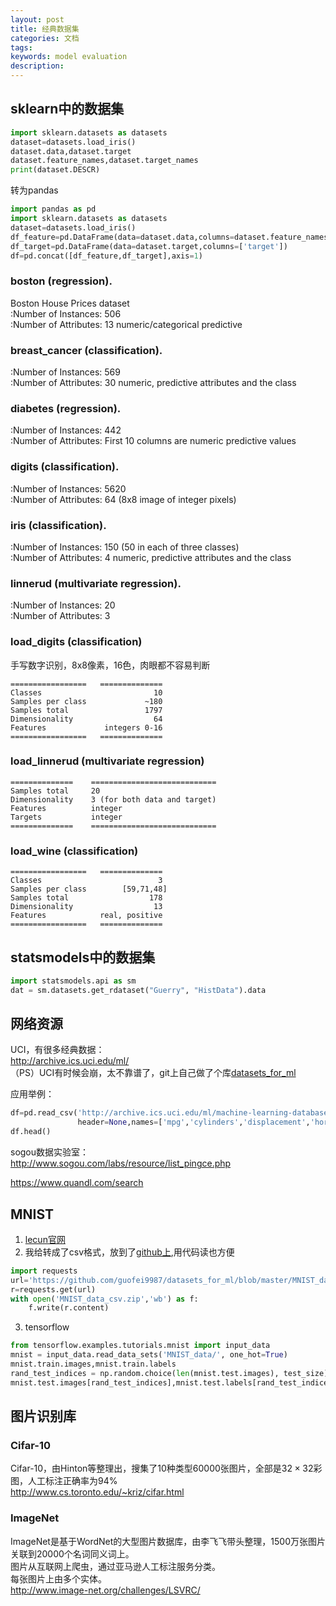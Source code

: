 ```yaml
---
layout: post
title: 经典数据集
categories: 文档
tags:
keywords: model evaluation
description:
---
```


## sklearn中的数据集

```py
import sklearn.datasets as datasets
dataset=datasets.load_iris()
dataset.data,dataset.target
dataset.feature_names,dataset.target_names
print(dataset.DESCR)
```


转为pandas  
```py
import pandas as pd
import sklearn.datasets as datasets
dataset=datasets.load_iris()
df_feature=pd.DataFrame(data=dataset.data,columns=dataset.feature_names)
df_target=pd.DataFrame(data=dataset.target,columns=['target'])
df=pd.concat([df_feature,df_target],axis=1)
```
### boston (regression).
Boston House Prices dataset  
:Number of Instances: 506  
:Number of Attributes: 13 numeric/categorical predictive  

### breast_cancer (classification).
:Number of Instances: 569  
:Number of Attributes: 30 numeric, predictive attributes and the class  

### diabetes (regression).
:Number of Instances: 442  
:Number of Attributes: First 10 columns are numeric predictive values  

### digits (classification).
:Number of Instances: 5620  
:Number of Attributes: 64 (8x8 image of integer pixels)  

### iris (classification).

:Number of Instances: 150 (50 in each of three classes)  
:Number of Attributes: 4 numeric, predictive attributes and the class  

### linnerud (multivariate regression).

:Number of Instances: 20  
:Number of Attributes: 3  

### load_digits (classification)
手写数字识别，8x8像素，16色，肉眼都不容易判断
```
=================   ==============
Classes                         10
Samples per class             ~180
Samples total                 1797
Dimensionality                  64
Features             integers 0-16
=================   ==============
```
### load_linnerud (multivariate regression)
```
==============    ============================
Samples total     20
Dimensionality    3 (for both data and target)
Features          integer
Targets           integer
==============    ============================
```
### load_wine (classification)
```
=================   ==============
Classes                          3
Samples per class        [59,71,48]
Samples total                  178
Dimensionality                  13
Features            real, positive
=================   ==============
```
## statsmodels中的数据集
```py
import statsmodels.api as sm
dat = sm.datasets.get_rdataset("Guerry", "HistData").data
```


## 网络资源
UCI，有很多经典数据：  
http://archive.ics.uci.edu/ml/  
（PS）UCI有时候会崩，太不靠谱了，git上自己做了个库[datasets_for_ml](https://github.com/guofei9987/datasets_for_ml)  


应用举例：  
```py
df=pd.read_csv('http://archive.ics.uci.edu/ml/machine-learning-databases/auto-mpg/auto-mpg.data',sep='\s+',na_values='?',
               header=None,names=['mpg','cylinders','displacement','horsepower','weight','acceleration','model_year','origin','car_name'])
df.head()
```

sogou数据实验室：  
http://www.sogou.com/labs/resource/list_pingce.php  

https://www.quandl.com/search   

## MNIST
1. [lecun官网](http://yann.lecun.com/exdb/mnist/)
2. 我给转成了csv格式，放到了[github上](https://github.com/guofei9987/datasets_for_ml/blob/master/MNIST_data_csv.7z),用代码读也方便  
```py
import requests
url='https://github.com/guofei9987/datasets_for_ml/blob/master/MNIST_data_csv.zip?raw=true'
r=requests.get(url)
with open('MNIST_data_csv.zip','wb') as f:
    f.write(r.content)
```
3. tensorflow
```py
from tensorflow.examples.tutorials.mnist import input_data
mnist = input_data.read_data_sets('MNIST_data/', one_hot=True)
mnist.train.images,mnist.train.labels
rand_test_indices = np.random.choice(len(mnist.test.images), test_size)
mnist.test.images[rand_test_indices],mnist.test.labels[rand_test_indices]
```

## 图片识别库
### Cifar-10
Cifar-10，由Hinton等整理出，搜集了10种类型60000张图片，全部是$32\times 32$彩图，人工标注正确率为94%  
http://www.cs.toronto.edu/~kriz/cifar.html
### ImageNet
ImageNet是基于WordNet的大型图片数据库，由李飞飞带头整理，1500万张图片关联到20000个名词同义词上。  
图片从互联网上爬虫，通过亚马逊人工标注服务分类。  
每张图片上由多个实体。  
http://www.image-net.org/challenges/LSVRC/  
